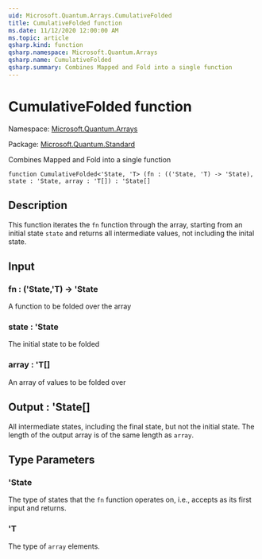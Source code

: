 ```yaml
---
uid: Microsoft.Quantum.Arrays.CumulativeFolded
title: CumulativeFolded function
ms.date: 11/12/2020 12:00:00 AM
ms.topic: article
qsharp.kind: function
qsharp.namespace: Microsoft.Quantum.Arrays
qsharp.name: CumulativeFolded
qsharp.summary: Combines Mapped and Fold into a single function
---
```


# CumulativeFolded function

Namespace: [Microsoft.Quantum.Arrays](xref:Microsoft.Quantum.Arrays)

Package: [Microsoft.Quantum.Standard](https://nuget.org/packages/Microsoft.Quantum.Standard)


Combines Mapped and Fold into a single function

```qsharp
function CumulativeFolded<'State, 'T> (fn : (('State, 'T) -> 'State), state : 'State, array : 'T[]) : 'State[]
```


## Description

This function iterates the `fn` function through the array, starting froman initial state `state` and returns all intermediate values, not includingthe inital state.

## Input

### fn : ('State,'T) -> 'State

A function to be folded over the array


### state : 'State

The initial state to be folded


### array : 'T[]

An array of values to be folded over



## Output : 'State[]

All intermediate states, including the final state, but not the initial state.The length of the output array is of the same length as `array`.

## Type Parameters

### 'State

The type of states that the `fn` function operates on, i.e., accepts as its firstinput and returns.
### 'T

The type of `array` elements.